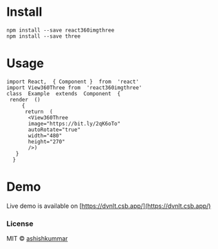 # Install

    npm install --save react360imgthree
    npm install --save three 

# Usage

    import React,  { Component }  from  'react'
    import View360Three from  'react360imgthree'
    class  Example  extends  Component  {
     render  ()  
	     {
	      return  (
	       <View360Three
	       image="https://bit.ly/2qK6oTo"
	       autoRotate="true"
	       width="480"
	       height="270"
	       />) 
       }
      }

 # Demo
 Live demo is available on [https://dvnlt.csb.app/](https://dvnlt.csb.app/)
 

### License
MIT © [ashishkummar](https://github.com/ashishkummar)
